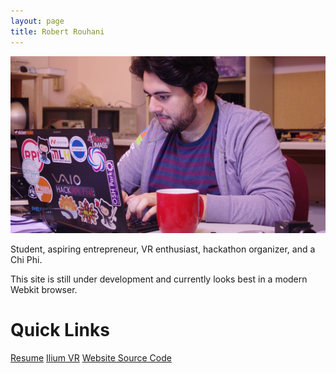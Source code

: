 ```yaml
---
layout: page
title: Robert Rouhani
---
```


![head](/img/IMGP4030-min.jpg)

Student, aspiring entrepreneur, VR enthusiast, hackathon organizer, and a Chi Phi.

This site is still under development and currently looks best in a modern Webkit browser.

# Quick Links

<a class="button" href="/downloads/RobertRouhaniResume.pdf"><i class="fa fa-file-pdf-o"></i> Resume</a>
<a class="button" href="https://iliumvr.com/"><i class="fa fa-briefcase"></i> Ilium VR</a>
<a class="button" href="https://github.com/Robmaister/robmaister.github.io"><i class="fa fa-code-fork"></i> Website Source Code</a>
